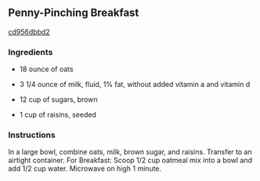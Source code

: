 ## Penny-Pinching Breakfast

[cd956dbbd2](http://www.food.com/recipe/penny-pinching-breakfast-404092)

### Ingredients

 - 18 ounce of oats

 - 3 1/4 ounce of milk, fluid, 1% fat, without added vitamin a and vitamin d

 - 12 cup of sugars, brown

 - 1 cup of raisins, seeded

### Instructions

In a large bowl, combine oats, milk, brown sugar, and raisins. Transfer to an airtight container. For Breakfast: Scoop 1/2 cup oatmeal mix into a bowl and add 1/2 cup water. Microwave on high 1 minute.